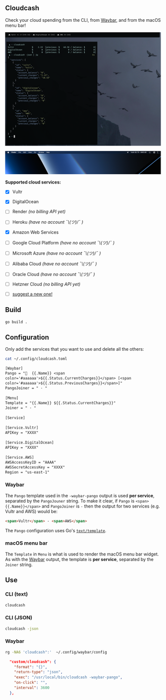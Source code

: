 Cloudcash
---------

Check your cloud spending from the CLI, from
[Waybar](https://github.com/Alexays/Waybar), and from the macOS menu bar!

![Cloudcash on Waybar](screenshot-waybar.png)

![Cloudcash on macOS](screenshot-macos.png)

**Supported cloud services:**

- [x] Vultr
- [x] DigitalOcean
- [ ] Render *(no billing API yet)*
- [ ] Heroku *(have no account ¯\\_(ツ)_/¯  )*
- [x] Amazon Web Services
- [ ] Google Cloud Platform *(have no account ¯\\_(ツ)_/¯  )*
- [ ] Microsoft Azure *(have no account ¯\\_(ツ)_/¯  )*
- [ ] Alibaba Cloud *(have no account ¯\\_(ツ)_/¯  )*
- [ ] Oracle Cloud *(have no account ¯\\_(ツ)_/¯  )*
- [ ] Hetzner Cloud *(no billing API yet)*
- [ ] [suggest a new
  one!](https://github.com/mrusme/cloudcash/issues/new?title=[suggestion]%20New%20cloud%20service%20NAME%20HERE)


## Build

```sh
go build .
```


## Configuration

Only add the services that you want to use and delete all the others:

```sh
cat ~/.config/cloudcash.toml
```

```
[Waybar]
Pango = "  {{.Name}} <span color='#aaaaaa'>${{.Status.CurrentCharges}}</span> [<span color='#aaaaaa'>${{.Status.PreviousCharges}}</span>]"
PangoJoiner = " · "

[Menu]
Template = "{{.Name}} ${{.Status.CurrentCharges}}"
Joiner = " · "

[Service]

[Service.Vultr]
APIKey = "XXXX"

[Service.DigitalOcean]
APIKey = "XXXX"

[Service.AWS]
AWSAccessKeyID = "AAAA"
AWSSecretAccessKey = "XXXX"
Region = "us-east-1"
```


### Waybar

The `Pango` template used in the `-waybar-pango` output is used **per service**,
separated by the `PangoJouner` string. To make it clear, if `Pango` is
`<span>{{.Name}}</span>` and `PangoJoiner` is ` - ` then the output for two
services (e.g. Vultr and AWS) would be:

```html
<span>Vultr</span> - <span>AWS</span>
```

The `Pango` configuration uses Go's
[`text/template`](https://pkg.go.dev/text/template).


### macOS menu bar 

The `Template` in `Menu` is what is used to render the macOS menu bar widget. As
with the [Waybar](#waybar) output, the template is **per service**, separated by
the `Joiner` string.


## Use


### CLI (text)

```sh
cloudcash
```


### CLI (JSON)

```sh
cloudcash -json
```


### Waybar

```sh
rg -NA6 'cloudcash":'  ~/.config/waybar/config
```

```json
  "custom/cloudcash": {
    "format": "{}",
    "return-type": "json",
    "exec": "/usr/local/bin/cloudcash -waybar-pango",
    "on-click": "",
    "interval": 3600
  },
```

